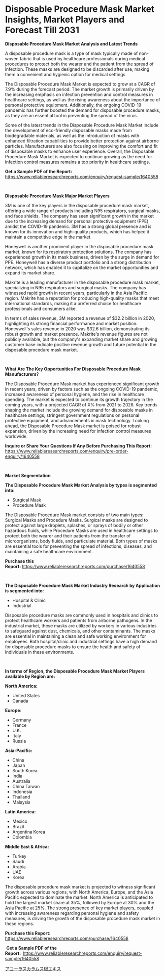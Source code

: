 <p><h1>Disposable Procedure Mask Market Insights, Market Players and Forecast Till 2031</h1></p><p><strong>Disposable Procedure Mask Market Analysis and Latest Trends</strong></p>
<p><p>A disposable procedure mask is a type of mask typically made of non-woven fabric that is used by healthcare professionals during medical procedures to protect both the wearer and the patient from the spread of infection. These masks are designed to be discarded after use, making them a convenient and hygienic option for medical settings.</p><p>The Disposable Procedure Mask Market is expected to grow at a CAGR of 7.9% during the forecast period. The market growth is primarily driven by the increasing emphasis on infection prevention and control measures in healthcare settings, as well as the rising awareness about the importance of personal protective equipment. Additionally, the ongoing COVID-19 pandemic has further boosted the demand for disposable procedure masks, as they are an essential tool in preventing the spread of the virus.</p><p>Some of the latest trends in the Disposable Procedure Mask Market include the development of eco-friendly disposable masks made from biodegradable materials, as well as the introduction of masks with enhanced filtration capabilities to provide better protection against airborne particles. Manufacturers are also focusing on improving the comfort and fit of disposable masks to enhance user experience. Overall, the Disposable Procedure Mask Market is expected to continue growing as the need for infection control measures remains a top priority in healthcare settings.</p></p>
<p><strong>Get a Sample PDF of the Report:&nbsp;</strong> <a href="https://www.reliableresearchreports.com/enquiry/request-sample/1640558">https://www.reliableresearchreports.com/enquiry/request-sample/1640558</a></p>
<p>&nbsp;</p>
<p><strong>Disposable Procedure Mask Major Market Players</strong></p>
<p><p>3M is one of the key players in the disposable procedure mask market, offering a wide range of products including N95 respirators, surgical masks, and face shields. The company has seen significant growth in the market due to the increasing demand for personal protective equipment (PPE) amidst the COVID-19 pandemic. 3M has a strong global presence and is known for its innovation and high-quality products, which has helped it maintain a competitive edge in the market.</p><p>Honeywell is another prominent player in the disposable procedure mask market, known for its respiratory protection solutions. The company has experienced growth in its mask business, driven by the surge in demand for PPE. Honeywell has a diverse product portfolio and a strong distribution network, which has enabled it to capitalize on the market opportunities and expand its market share.</p><p>Makrite is a leading manufacturer in the disposable procedure mask market, specializing in N95 respirators and surgical masks. The company has witnessed rapid growth in recent years, particularly in the Asia Pacific region. Makrite has a reputation for producing high-quality masks that meet international standards, making it a preferred choice for healthcare professionals and consumers alike.</p><p>In terms of sales revenue, 3M reported a revenue of $32.2 billion in 2020, highlighting its strong financial performance and market position. Honeywell's sales revenue in 2020 was $32.6 billion, demonstrating its robust growth and market presence. Makrite's revenue figures are not publicly available, but the company's expanding market share and growing customer base indicate positive revenue growth and future potential in the disposable procedure mask market.</p></p>
<p>&nbsp;</p>
<p><strong>What Are The Key Opportunities For Disposable Procedure Mask Manufacturers?</strong></p>
<p><p>The Disposable Procedure Mask market has experienced significant growth in recent years, driven by factors such as the ongoing COVID-19 pandemic, increased awareness of personal hygiene, and the rise in healthcare spending. The market is expected to continue its growth trajectory in the coming years, with a projected CAGR of X% from 2021 to 2026. Key trends shaping the market include the growing demand for disposable masks in healthcare settings, stringent government regulations on personal protective equipment, and advancements in mask technology. Looking ahead, the Disposable Procedure Mask market is poised for robust expansion, driven by the increasing need for infection control measures worldwide.</p></p>
<p><strong>Inquire or Share Your Questions If Any Before Purchasing This Report:</strong> <a href="https://www.reliableresearchreports.com/enquiry/pre-order-enquiry/1640558">https://www.reliableresearchreports.com/enquiry/pre-order-enquiry/1640558</a></p>
<p>&nbsp;</p>
<p><strong>Market Segmentation</strong></p>
<p><strong>The Disposable Procedure Mask Market Analysis by types is segmented into:</strong></p>
<p><ul><li>Surgical Mask</li><li>Procedure Mask</li></ul></p>
<p><p>The Disposable Procedure Mask market consists of two main types: Surgical Masks and Procedure Masks. Surgical masks are designed to protect against large droplets, splashes, or sprays of bodily or other hazardous fluids, while Procedure Masks are used in healthcare settings to protect both the wearer and their patients from the transfer of microorganisms, body fluids, and particulate material. Both types of masks are essential tools for preventing the spread of infections, diseases, and maintaining a safe healthcare environment.</p></p>
<p><strong>Purchase this Report:&nbsp;</strong><a href="https://www.reliableresearchreports.com/purchase/1640558">https://www.reliableresearchreports.com/purchase/1640558</a></p>
<p>&nbsp;</p>
<p><strong>The Disposable Procedure Mask Market Industry Research by Application is segmented into:</strong></p>
<p><ul><li>Hospital & Clinic</li><li>Industrial</li></ul></p>
<p><p>Disposable procedure masks are commonly used in hospitals and clinics to protect healthcare workers and patients from airborne pathogens. In the industrial market, these masks are utilized by workers in various industries to safeguard against dust, chemicals, and other contaminants. The masks are essential in maintaining a clean and safe working environment for employees. Both hospital/clinic and industrial settings have a high demand for disposable procedure masks to ensure the health and safety of individuals in these environments.</p></p>
<p>&nbsp;</p>
<p><strong>In terms of Region, the Disposable Procedure Mask Market Players available by Region are:</strong></p>
<p>
    <p> <strong> North America: </strong>
        <ul>
            <li>United States</li>
            <li>Canada</li>
        </ul>
        </p> 
    <p> <strong> Europe: </strong>
        <ul>
            <li>Germany</li>
            <li>France</li>
            <li>U.K.</li>
            <li>Italy</li>
            <li>Russia</li>
        </ul>
        </p> 
    <p> <strong> Asia-Pacific: </strong>
        <ul>
            <li>China</li>
            <li>Japan</li>
            <li>South Korea</li>
            <li>India</li>
            <li>Australia</li>
            <li>China Taiwan</li>
            <li>Indonesia</li>
            <li>Thailand</li>
            <li>Malaysia</li>
        </ul>
        </p> 
    <p> <strong> Latin America: </strong>
        <ul>
            <li>Mexico</li>
            <li>Brazil</li>
            <li>Argentina Korea</li>
            <li>Colombia</li>
        </ul>
        </p> 
    <p> <strong> Middle East & Africa: </strong>
        <ul>
            <li>Turkey</li>
            <li>Saudi</li>
            <li>Arabia</li>
            <li>UAE</li>
            <li>Korea</li>
        </ul>
    </p>
    </p>
<p><p>The disposable procedure mask market is projected to witness significant growth across various regions, with North America, Europe, and the Asia Pacific expected to dominate the market. North America is anticipated to hold the largest market share at 35%, followed by Europe at 30% and the Asia Pacific at 25%. The strong presence of key market players, coupled with increasing awareness regarding personal hygiene and safety measures, is driving the growth of the disposable procedure mask market in these regions.</p></p>
<p><strong>Purchase this Report: </strong><a href="https://www.reliableresearchreports.com/purchase/1640558">https://www.reliableresearchreports.com/purchase/1640558</a></p>
<p>&nbsp;<strong>Get a Sample PDF of the Report:&nbsp;&nbsp;</strong><a href="https://www.reliableresearchreports.com/enquiry/request-sample/1640558">https://www.reliableresearchreports.com/enquiry/request-sample/1640558</a></p>
<p><strong></strong></p>
<p><p><a href="https://github.com/ppmazlotr77499/Market-Research-Report-List-1/blob/main/43809787136.md">アコーラスカラムス根エキス</a></p></p>